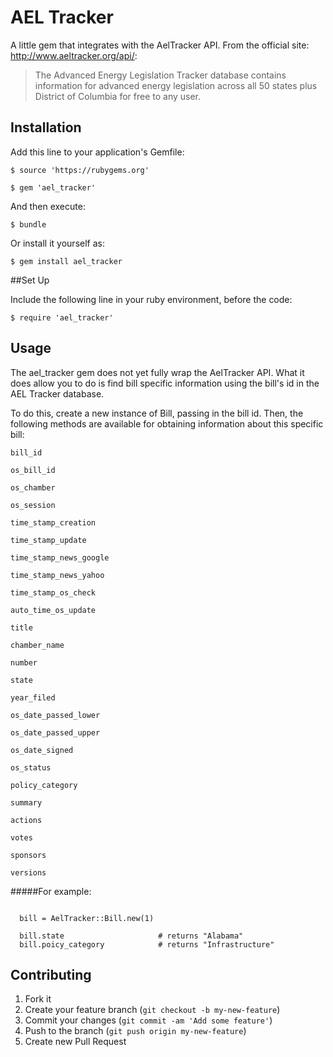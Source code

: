 # AEL Tracker

A little gem that integrates with the AelTracker API. From the official site: http://www.aeltracker.org/api/:

>The Advanced Energy Legislation Tracker database contains information for advanced energy legislation across all 50 states plus District of Columbia for free to any user.


## Installation

Add this line to your application's Gemfile:

    $ source 'https://rubygems.org'

    $ gem 'ael_tracker'

And then execute:

    $ bundle

Or install it yourself as:

    $ gem install ael_tracker

##Set Up

Include the following line in your ruby environment,
before the code:

    $ require 'ael_tracker'

## Usage

The ael_tracker gem does not yet fully wrap the AelTracker API.  What it does allow you to do is find bill specific information using the bill's id in the AEL Tracker database.

To do this, create a new instance of Bill, passing in the bill id.  Then, the following methods are available for obtaining information about this specific bill:

    bill_id

    os_bill_id

    os_chamber

    os_session

    time_stamp_creation

    time_stamp_update

    time_stamp_news_google

    time_stamp_news_yahoo

    time_stamp_os_check

    auto_time_os_update

    title

    chamber_name

    number

    state

    year_filed

    os_date_passed_lower

    os_date_passed_upper

    os_date_signed

    os_status

    policy_category

    summary

    actions

    votes

    sponsors

    versions

#####For example:

<pre><code>
  bill = AelTracker::Bill.new(1)

  bill.state                     # returns "Alabama"
  bill.poicy_category            # returns "Infrastructure"
</code></pre>


## Contributing

1. Fork it
2. Create your feature branch (`git checkout -b my-new-feature`)
3. Commit your changes (`git commit -am 'Add some feature'`)
4. Push to the branch (`git push origin my-new-feature`)
5. Create new Pull Request
